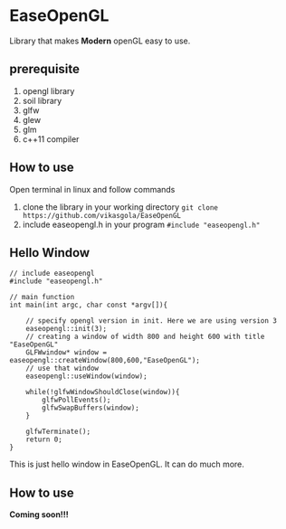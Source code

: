 # EaseOpenGL
Library that makes **Modern** openGL easy to use.

## prerequisite
1. opengl library
2. soil library
3. glfw
4. glew
5. glm
6. c++11 compiler

## How to use
Open terminal in linux and follow commands
1. clone the library in your working directory
  ```git clone https://github.com/vikasgola/EaseOpenGL```
2. include easeopengl.h in your program
```#include "easeopengl.h"```

## Hello Window
```
// include easeopengl
#include "easeopengl.h"

// main function
int main(int argc, char const *argv[]){

    // specify opengl version in init. Here we are using version 3
    easeopengl::init(3);
    // creating a window of width 800 and height 600 with title "EaseOpenGL"
    GLFWwindow* window = easeopengl::createWindow(800,600,"EaseOpenGL");
    // use that window 
    easeopengl::useWindow(window);

    while(!glfwWindowShouldClose(window)){
        glfwPollEvents();        
        glfwSwapBuffers(window);
    }
    
    glfwTerminate();
    return 0;
}
```
This is just hello window in EaseOpenGL. It can do much more.

## How to use
**Coming soon!!!**